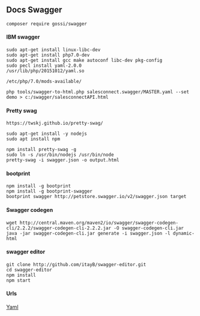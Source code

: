 ## Docs Swagger
```
composer require gossi/swagger
```

#### IBM swagger
```
sudo apt-get install linux-libc-dev
sudo apt-get install php7.0-dev
sudo apt-get install gcc make autoconf libc-dev pkg-config
sudo pecl install yaml-2.0.0
/usr/lib/php/20151012/yaml.so

/etc/php/7.0/mods-available/

php tools/swagger-to-html.php salesconnect.swagger/MASTER.yaml --set demo > c:/swagger/salesconnectAPI.html
```

#### Pretty swag
```
https://twskj.github.io/pretty-swag/

sudo apt-get install -y nodejs
sudo apt install npm

npm install pretty-swag -g
sudo ln -s /usr/bin/nodejs /usr/bin/node
pretty-swag -i swagger.json -o output.html
```

#### bootprint
```
npm install -g bootprint
npm install -g bootprint-swagger
bootprint swagger http://petstore.swagger.io/v2/swagger.json target
```

#### Swagger codegen
```
wget http://central.maven.org/maven2/io/swagger/swagger-codegen-cli/2.2.2/swagger-codegen-cli-2.2.2.jar -O swagger-codegen-cli.jar
java -jar swagger-codegen-cli.jar generate -i swagger.json -l dynamic-html
```

#### swagger editor
```
git clone http://github.com/itayB/swagger-editor.git
cd swagger-editor
npm install
npm start
```
#### Urls

[Yaml](https://forum.phalconphp.com/discussion/13753/config-yaml-in-php-7)
